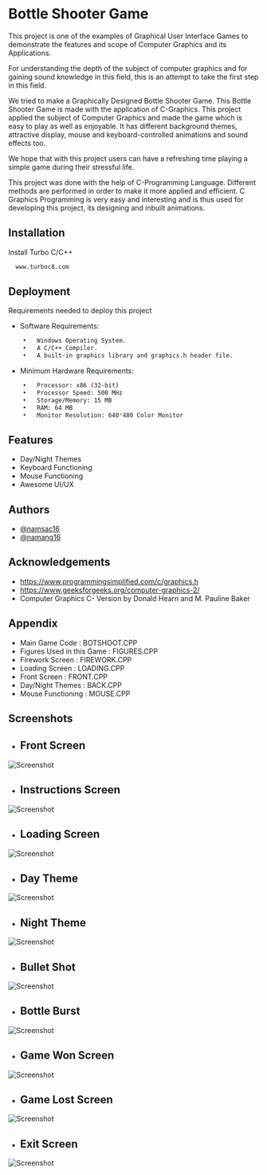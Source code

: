 
# Bottle Shooter Game

This project is one of the examples of Graphical User Interface Games to demonstrate the features and scope of Computer Graphics and its Applications.

For understanding the depth of the subject of computer graphics and for gaining sound knowledge in this field, this is an attempt to take the first step in this field. 

We tried to make a Graphically Designed Bottle Shooter Game. This Bottle Shooter Game is made with the application of C-Graphics. This project applied the subject of Computer Graphics and made the game which is easy to play as well as enjoyable. It has different background themes, attractive display, mouse and keyboard-controlled animations and sound effects too.

We hope that with this project users can have a refreshing time playing a simple game during their stressful life.

This project was done with the help of C-Programming Language.  Different methods are performed in order to make it more applied and efficient. C Graphics Programming is very easy and interesting and is thus used for developing this project, its designing and inbuilt animations.



## Installation 

Install Turbo C/C++ 

```bash 
  www.turboc8.com
```
    
## Deployment

Requirements needed to deploy this project 

- Software Requirements:
```bash
    •	Windows Operating System.
    •	A C/C++ Compiler.
    •	A built-in graphics library and graphics.h header file.

```
- Minimum Hardware Requirements:
```bash
    •	Processor: x86 (32-bit)
    •	Processor Speed: 500 MHz
    •	Storage/Memory: 15 MB
    •	RAM: 64 MB
    •	Monitor Resolution: 640*480 Color Monitor

```


  
## Features

- Day/Night Themes
- Keyboard Functioning
- Mouse Functioning
- Awesome UI/UX

  
## Authors

- [@namsac16](https://www.github.com/namsac16)
- [@namang16](https://www.github.com/namang16)

  
## Acknowledgements

 - https://www.programmingsimplified.com/c/graphics.h
 - https://www.geeksforgeeks.org/computer-graphics-2/
 - Computer Graphics C- Version by Donald Hearn and M. Pauline Baker
  
## Appendix

- Main Game Code : BOTSHOOT.CPP
- Figures Used in this Game : FIGURES.CPP
- Firework Screen : FIREWORK.CPP
- Loading Screen : LOADING.CPP
- Front Screen : FRONT.CPP
- Day/Night Themes : BACK.CPP
- Mouse Functioning : MOUSE.CPP

## Screenshots
- ## Front Screen
![Screenshot](https://github.com/namang16/Bottle-Shooter-Game/blob/master/Figures/1_front.jpg)
- ## Instructions Screen
![Screenshot](https://github.com/namang16/Bottle-Shooter-Game/blob/master/Figures/2_instruct.jpg)
- ## Loading Screen
![Screenshot](https://github.com/namang16/Bottle-Shooter-Game/blob/master/Figures/3_load.jpg)
- ## Day Theme
![Screenshot](https://github.com/namang16/Bottle-Shooter-Game/blob/master/Figures/4_day.jpg)
- ## Night Theme
![Screenshot](https://github.com/namang16/Bottle-Shooter-Game/blob/master/Figures/5_night.jpg)
- ## Bullet Shot
![Screenshot](https://github.com/namang16/Bottle-Shooter-Game/blob/master/Figures/6_bullet.jpg)
- ## Bottle Burst
![Screenshot](https://github.com/namang16/Bottle-Shooter-Game/blob/master/Figures/7_burst.jpg)
- ## Game Won Screen
![Screenshot](https://github.com/namang16/Bottle-Shooter-Game/blob/master/Figures/8_won.jpg)
- ## Game Lost Screen
![Screenshot](https://github.com/namang16/Bottle-Shooter-Game/blob/master/Figures/9_lost.jpg)
- ## Exit Screen
![Screenshot](https://github.com/namang16/Bottle-Shooter-Game/blob/master/Figures/10_exit.jpg)

  
